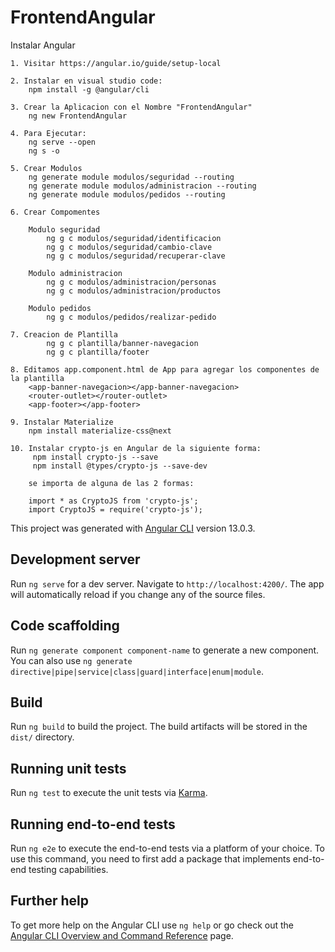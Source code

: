 # FrontendAngular

Instalar Angular

    1. Visitar https://angular.io/guide/setup-local

    2. Instalar en visual studio code:
        npm install -g @angular/cli

    3. Crear la Aplicacion con el Nombre "FrontendAngular"
        ng new FrontendAngular

    4. Para Ejecutar:
        ng serve --open
        ng s -o

    5. Crear Modulos
        ng generate module modulos/seguridad --routing
        ng generate module modulos/administracion --routing
        ng generate module modulos/pedidos --routing

    6. Crear Compomentes

        Modulo seguridad
            ng g c modulos/seguridad/identificacion
            ng g c modulos/seguridad/cambio-clave
            ng g c modulos/seguridad/recuperar-clave
        
        Modulo administracion
            ng g c modulos/administracion/personas
            ng g c modulos/administracion/productos

        Modulo pedidos
            ng g c modulos/pedidos/realizar-pedido

    7. Creacion de Plantilla
            ng g c plantilla/banner-navegacion
            ng g c plantilla/footer
    
    8. Editamos app.component.html de App para agregar los componentes de la plantilla
        <app-banner-navegacion></app-banner-navegacion>
        <router-outlet></router-outlet>
        <app-footer></app-footer>
    
    9. Instalar Materialize
        npm install materialize-css@next

    10. Instalar crypto-js en Angular de la siguiente forma:
         npm install crypto-js --save
         npm install @types/crypto-js --save-dev

        se importa de alguna de las 2 formas:

        import * as CryptoJS from 'crypto-js';
        import CryptoJS = require('crypto-js');


This project was generated with [Angular CLI](https://github.com/angular/angular-cli) version 13.0.3.

## Development server

Run `ng serve` for a dev server. Navigate to `http://localhost:4200/`. The app will automatically reload if you change any of the source files.

## Code scaffolding

Run `ng generate component component-name` to generate a new component. You can also use `ng generate directive|pipe|service|class|guard|interface|enum|module`.

## Build

Run `ng build` to build the project. The build artifacts will be stored in the `dist/` directory.

## Running unit tests

Run `ng test` to execute the unit tests via [Karma](https://karma-runner.github.io).

## Running end-to-end tests

Run `ng e2e` to execute the end-to-end tests via a platform of your choice. To use this command, you need to first add a package that implements end-to-end testing capabilities.

## Further help

To get more help on the Angular CLI use `ng help` or go check out the [Angular CLI Overview and Command Reference](https://angular.io/cli) page.
